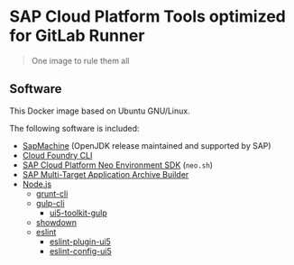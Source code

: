 # SAP Cloud Platform Tools optimized for GitLab Runner

> One image to rule them all

## Software

This Docker image based on Ubuntu GNU/Linux.

The following software is included:

* [SapMachine](https://sap.github.io/SapMachine/) (OpenJDK release maintained and supported by SAP)
* [Cloud Foundry CLI](https://docs.cloudfoundry.org/cf-cli/)
* [SAP Cloud Platform Neo Environment SDK](https://tools.hana.ondemand.com/#cloud) (`neo.sh`)
* [SAP Multi-Target Application Archive Builder](https://help.sap.com/viewer/58746c584026430a890170ac4d87d03b/Cloud/en-US/ba7dd5a47b7a4858a652d15f9673c28d.html)
* [Node.js](https://nodejs.org/)
  * [grunt-cli](https://www.npmjs.com/package/grunt-cli)
  * [gulp-cli](https://www.npmjs.com/package/gulp-cli)
    * [ui5-toolkit-gulp](https://www.npmjs.com/package/ui5-toolkit-gulp)
  * [showdown](https://www.npmjs.com/package/showdown)
  * [eslint](https://www.npmjs.com/package/eslint)
    * [eslint-plugin-ui5](https://www.npmjs.com/package/eslint-plugin-ui5)
    * [eslint-config-ui5](https://www.npmjs.com/package/eslint-config-ui5)

